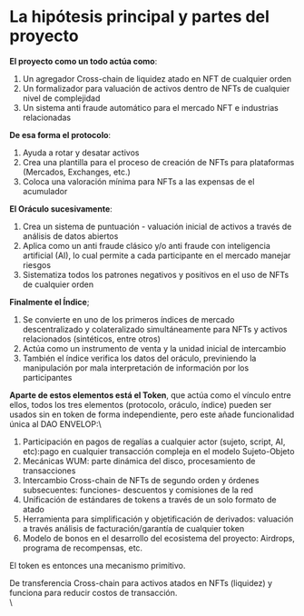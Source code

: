 # La hipótesis principal y partes del proyecto

**El proyecto como un todo actúa como**:

1. Un agregador Cross-chain de liquidez atado en NFT de cualquier orden
2. Un formalizador para valuación de activos dentro de NFTs de cualquier nivel de complejidad&#x20;
3. Un sistema anti fraude automático para el mercado NFT e industrias relacionadas

**De esa forma el protocolo**:

1. Ayuda a rotar y desatar activos
2. Crea una plantilla para el proceso de creación de NFTs para plataformas (Mercados, Exchanges, etc.)
3. Coloca una valoración mínima para NFTs a las expensas de el acumulador&#x20;

**El Oráculo sucesivamente**:

1. Crea un sistema de puntuación - valuación inicial de activos a través de análisis de datos abiertos
2. Aplica como un anti fraude clásico y/o anti fraude con inteligencia artificial (AI), lo cual permite a cada participante en el mercado manejar riesgos
3. Sistematiza todos los patrones negativos y positivos en el uso de NFTs de cualquier orden

**Finalmente el Índice**;

1. Se convierte en uno de los primeros índices de mercado descentralizado y colateralizado simultáneamente  para  NFTs y activos relacionados  (sintéticos, entre otros)
2. Actúa como un instrumento de venta y la unidad inicial de intercambio&#x20;
3. También el índice verifica los datos del oráculo, previniendo la manipulación por mala interpretación de información por los participantes&#x20;

**Aparte de estos elementos está el Token**, que actúa como el vínculo entre ellos, todos los tres elementos (protocolo, oráculo, índice) pueden ser usados sin en token de forma independiente, pero este añade funcionalidad única al DAO ENVELOP:\


1. Participación en pagos de regalías a cualquier actor (sujeto, script, AI, etc):pago en cualquier transacción compleja en el modelo Sujeto-Objeto
2. Mecánicas WUM: parte dinámica del disco, procesamiento de transacciones
3. Intercambio Cross-chain de NFTs de segundo orden y órdenes subsecuentes: funciones- descuentos y comisiones de la red
4. Unificación de estándares de tokens a través de un solo formato de atado
5. Herramienta para simplificación y objetificación de derivados: valuación a través análisis de facturación/garantía de cualquier token
6. Modelo de bonos en el desarrollo del ecosistema del proyecto: Airdrops, programa de recompensas, etc.

El token es entonces una mecanismo primitivo.

De transferencia Cross-chain para activos atados en NFTs (liquidez) y funciona para reducir costos de transacción.\
\
